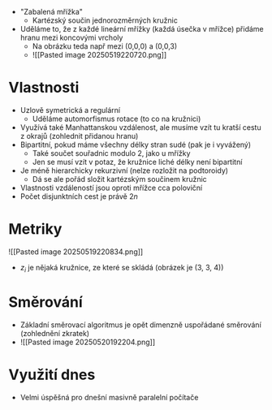 - "Zabalená mřížka"
	- Kartézský součin jednorozměrných kružnic
- Uděláme to, že z každé lineární mřížky (každá úsečka v mřížce) přidáme hranu mezi koncovými vrcholy
	- Na obrázku teda např mezi (0,0,0) a (0,0,3)
	- ![[Pasted image 20250519220720.png]]

# Vlastnosti
- Uzlově symetrická a regulární
	- Uděláme automorfismus rotace (to co na kružnici)
- Využívá také Manhattanskou vzdálenost, ale musíme vzít tu kratší cestu z okrajů (zohlednit přidanou hranu)
- Bipartitní, pokud máme všechny délky stran sudé (pak je i vyvážený)
	- Také součet souřadnic modulo 2, jako u mřížky
	- Jen se musí vzít v potaz, že kružnice liché délky není bipartitní
- Je méně hierarchicky rekurzivní (nelze rozložit na podtoroidy)
	- Dá se ale pořád složit kartézským součinem kružnic
- Vlastnosti vzdáleností jsou oproti mřížce cca poloviční
- Počet disjunktních cest je právě $2n$
# Metriky
![[Pasted image 20250519220834.png]]
- $z_i$ je nějaká kružnice, ze které se skládá (obrázek je (3, 3, 4))
# Směrování
- Základní směrovací algoritmus je opět dimenzně uspořádané směrování (zohlednění zkratek)
- ![[Pasted image 20250520192204.png]]
# Využití dnes
- Velmi úspěšná pro dnešní masivně paralelní počítače